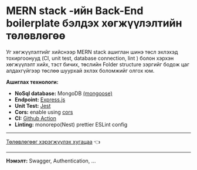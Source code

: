 # MERN stack -ийн Back-End boilerplate бэлдэх хөгжүүлэлтийн төлөвлөгөө

Уг хөгжүүлэлтийг хийснээр MERN stack ашиглан шинэ төсл эхлэхэд тохиргоонууд (CI, unit test, database connection, lint ) болон хэрхэн хөгжүүлэлт хийх, тэст бичих, төслийн Folder structure зэргийг бодож цаг алдахгүйгээр төслөө шуурхай эхлэх боломжийг олгох юм.

**Ашиглах технологи:**

- **NoSql database:** MongoDB [(mongoose)](https://mongoosejs.com/)
- **Endpoint:** [Express.js](https://expressjs.com/en/5x/api.html)
- **Unit Test:** [Jest](https://jestjs.io/)
- **Cors:** enable using [cors](https://github.com/expressjs/cors)
- **CI:** [Github Action](https://docs.github.com/en/actions)
- **Linting:** monorepo(Nest) prettier ESLint config

<hr/>

[Төлөвлөгөөг хэрэгжүүлэх хугацаа](https://docs.google.com/document/d/1X7HUwWSSjLHxj3UBwl6z2o5MGMiaf8Oq) :point_left:

<hr/>

**Нэмэлт:** Swagger, Authentication, ...
